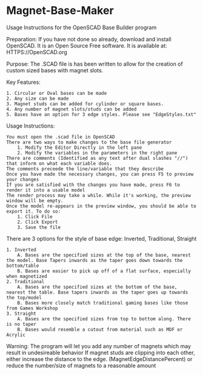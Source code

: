 # Magnet-Base-Maker

Usage Instructions for the OpenSCAD Base Builder program

Preparation:
	If you have not done so already, download and install OpenSCAD.
	It is an Open Source Free software.
	It is available at: HTTPS://OpenSCAD.org

Purpose:
	The .SCAD file is has been written to allow for the creation of custom sized bases with magnet slots.

Key Features:

	1. Circular or Oval bases can be made
	2. Any size can be made
	3. Magnet studs can be added for cylinder or square bases.
	4. Any number of magnet slots/studs can be added
	5. Bases have an option for 3 edge styles. Please see "EdgeStyles.txt"

Usage Instructions: 

	You must open the .scad file in OpenSCAD
	There are two ways to make changes to the base file generator
		1. Modify the Editor Directly in the left pane
		2. Modify the variables in the parameters in the right pane
	There are comments (Identified as any text after dual slashes "//") that inform on what each variable does.
	The comments preceede the line/variable that they describe
	Once you have made the necessary changes, you can press F5 to preview your changes
	If you are satisfied with the changes you have made, press F6 to render it into a usable model
	The render process may take a while. While it's working, the preview window will be empty.
	Once the model re-appears in the preview window, you should be able to export it. To do so:
		1. Click File
		2. Click Export
		3. Save the file

	
There are 3 options for the style of base edge: Inverted, Traditional, Straight

	1. Inverted
		A. Bases are the specified sizes at the top of the base, nearest the model. Base Tapers inwards as the taper goes down towards the bottom/table
		B. Bases are easier to pick up off of a flat surface, especially when magnetized
	2. Traditional
		A. Bases are the specified sizes at the bottom of the base, nearest the table. Base tapers inwards as the taper goes up towards the top/model
		B. Bases more closely match traditional gaming bases like those from Games Workshop
	3. Straight
		A. Bases are the specified sizes from top to bottom along. There is no taper
		B. Bases would resemble a cutout from material such as MDF or Acrylic


Warning:
The program will let you add any number of magnets which may result in undesireable behavior
If magnet studs are clipping into each other, either increase the distance to the edge. (MagnetEdgeDistancePercent) or reduce the number/size of magnets to a reasonable amount
